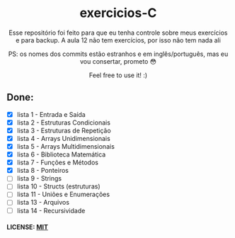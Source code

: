 <h1 align="center"> exercicios-C </h1>

<p align="center">Esse repositório foi feito para que eu tenha controle sobre meus exercícios e para backup. A aula 12 não tem exercícios, por isso não tem nada ali</p>
<p align="center">PS: os nomes dos commits estão estranhos e em inglês/português, mas eu vou consertar, prometo 😳</p>
<p align="center">Feel free to use it! :)</p>

## Done:

- [x] lista 1 - Entrada e Saída
- [x] lista 2 - Estruturas Condicionais
- [x] lista 3 - Estruturas de Repetição
- [x] lista 4 - Arrays Unidimensionais
- [x] lista 5 - Arrays Multidimensionais
- [x] lista 6 - Biblioteca Matemática
- [x] lista 7 - Funções e Métodos
- [x] lista 8 - Ponteiros
- [ ] lista 9 - Strings
- [ ] lista 10 - Structs (estruturas)
- [ ] lista 11 - Uniões e Enumerações
- [ ] lista 13 - Arquivos
- [ ] lista 14 - Recursividade

#### LICENSE: [MIT](https://github.com/nascimento-felipe/exercicios-C/blob/main/LICENSE)
